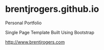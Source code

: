 # brentjrogers.github.io

Personal Portfolio

Single Page Template Built Using Bootstrap

http://www.brentjrogers.com
